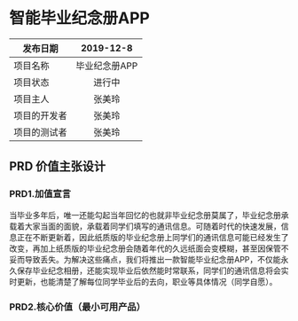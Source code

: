 # 智能毕业纪念册APP
发布日期|2019-12-8
--|:--:|
项目名称|毕业纪念册APP
项目状态|进行中
项目主人|张美玲
项目的开发者|张美玲
项目的测试者|张美玲

## PRD 价值主张设计
### PRD1.加值宣言
当毕业多年后，唯一还能勾起当年回忆的也就非毕业纪念册莫属了，毕业纪念册承载着大家当面的面貌，承载着同学们填写的通讯信息。可随着时代的快速发展，信息正在不断更新着，因此纸质版的毕业纪念册上同学们的通讯信息可能已经发生了改变，再加上纸质版的毕业纪念册会随着年代的久远纸面会变模糊，甚至因保管不妥而导致丢失。为解决这些痛点，我们将推出一款智能毕业纪念册APP，不仅能永久保存毕业纪念相册，还能实现毕业后依然能时常联系，同学们的通讯信息将会实时更新，也能清楚了解每位同学毕业后的去向，职业等具体情况（同学自愿）。
### PRD2.核心价值（最小可用产品）
